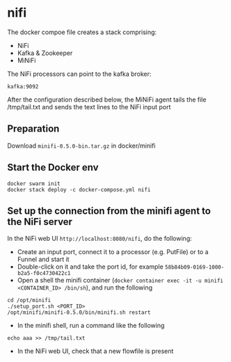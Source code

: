 # nifi
The docker compoe file creates a stack comprising:
- NiFi
- Kafka & Zookeeper
- MiNiFi

The NiFi processors can point to the kafka broker:
```
kafka:9092
```

After the configuration described below, the MiNiFi agent tails the file /tmp/tail.txt and sends the text lines to the NiFi input port

## Preparation
Download `minifi-0.5.0-bin.tar.gz` in docker/minifi

## Start the Docker env
```
docker swarm init
docker stack deploy -c docker-compose.yml nifi
```

## Set up the connection from the minifi agent to the NiFi server
In the NiFi web UI `http://localhost:8080/nifi`, do the following:
* Create an input port, connect it to a processor (e.g. PutFile) or to a Funnel and start it
* Double-click on it and take the port id, for example `58b84b09-0169-1000-b2a5-f0c4730422c1`
* Open a shell the minifi container (`docker container exec -it -u minifi <CONTAINER_ID> /bin/sh`), and run the following
```
cd /opt/minifi
./setup_port.sh <PORT_ID>
/opt/minifi/minifi-0.5.0/bin/minifi.sh restart
```
* In the minifi shell, run a command like the following
```
echo aaa >> /tmp/tail.txt
```
* In the NiFi web UI, check that a new flowfile is present
